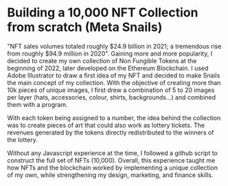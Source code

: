 # Building a 10,000 NFT Collection from scratch (Meta Snails)
"NFT sales volumes totaled roughly $24.9 billion in 2021; a tremendous rise from roughly $94.9 million in 2020". Gaining more and more popularity, I decided to create my own collection of Non Fungible Tokens at the beginning of 2022, later developed on the Ethereum Blockchain. I used Adobe Illustrator to draw a first idea of my NFT and decided to make Snails the main concept of my collection. With the objective of creating more than 10k pieces of unique images, I first drew a combination of 5 to 20 images per layer (hats, accessories, colour, shirts, backgrounds...) and combined them with a program.

With each token being assigned to a number, the idea behind the collection was to create pieces of art that could also work as lottery tickets. The revenues generated by the tokens directly redistributed to the winners of the lottery. 

Without any Javascript experience at the time, I followed a github script to construct the full set of NFTs (10,000). Overall, this experience taught me how NFTs and the blockchain worked by implementing a unique collection of my own, while strengthening my design, marketing, and finance skills. 
